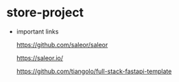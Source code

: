 # store-project

* important links
  
    https://github.com/saleor/saleor
  
    https://saleor.io/

    https://github.com/tiangolo/full-stack-fastapi-template
